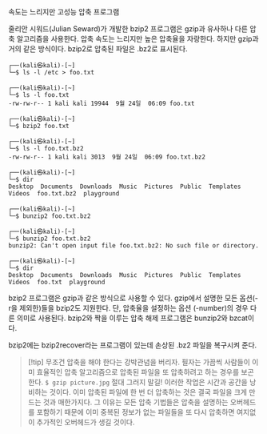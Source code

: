 

속도는 느리지만 고성능 압축 프로그램


줄리안 시워드(Julian Seward)가 개발한 bzip2 프로그램은 gzip과 유사하나 다른 압축 알고리즘을 사용한다. 압축 속도는 느리지만 높은 압축율을 자랑한다. 하지만 gzip과 거의 같은 방식이다. bzip2로 압축된 파일은 .bz2로 표시된다.

``` shell
┌──(kali㉿kali)-[~]
└─$ ls -l /etc > foo.txt          
                                                                                                                                                                                                                                            
┌──(kali㉿kali)-[~]
└─$ ls -l foo.txt       
-rw-rw-r-- 1 kali kali 19944  9월 24일  06:09 foo.txt
                                                                                                                                                                                                                                            
┌──(kali㉿kali)-[~]
└─$ bzip2 foo.txt
                                                                                                                                                                                                                                            
┌──(kali㉿kali)-[~]
└─$ ls -l foo.txt.bz2
-rw-rw-r-- 1 kali kali 3013  9월 24일  06:09 foo.txt.bz2
                                                                                                                                                                                                                                            
┌──(kali㉿kali)-[~]
└─$ dir          
Desktop  Documents  Downloads  Music  Pictures  Public  Templates  Videos  foo.txt.bz2  playground
                                                                                                                                                                                                                                            
┌──(kali㉿kali)-[~]
└─$ bunzip2 foo.txt.bz2
                                                                                                                                                                                                                                            
┌──(kali㉿kali)-[~]
└─$ bunzip2 foo.txt.bz2
bunzip2: Can't open input file foo.txt.bz2: No such file or directory.
                                                                                                                                                                                                                                            
┌──(kali㉿kali)-[~]
└─$ dir                
Desktop  Documents  Downloads  Music  Pictures  Public  Templates  Videos  foo.txt  playground

```

bzip2 프로그램은 gzip과 같은 방식으로 사용할 수 있다. gzip에서 설명한 모든 옵션(-r을 제외한)들을 bzip2도 지원한다. 단, 압축율을 설정하는 옵션 (-number)의 경우 다른 의미로 사용된다. bzip2와 짝을 이루는 압축 해제 프로그램은 bunzip2와 bzcat이다.

bzip2에는 bzip2recover라는 프로그램이 있는데 손상된 .bz2 파일을 복구시켜 준다.

>[!tip] 무조건 압축을 해야 한다는 강박관념을 버리자.
>필자는 가끔씩 사람들이 이미 효율적인 압축 알고리즘으로 압축된 파일을 또 압축하려고 하는 경우를 보곤 한다.
>`$ gzip picture.jpg`
>절대 그러지 말길! 이러한 작업은 시간과 공간을 낭비하는 것이다. 이미 압축된 파일에 한 번 더 압축하는 것은 결국 파일을 크게 만드는 것과 매한가지다. 그 이유는 모든 압축 기법들은 압축을 설명하는 오버헤드를 포함하기 때문에 이미 중복된 정보가 없는 파일들을 또 다시 압축하면 여지없이 추가적인 오버헤드가 생길 것이다.



